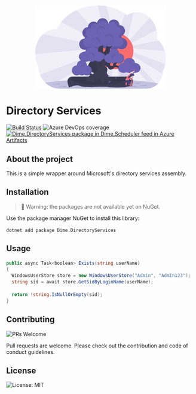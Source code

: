 <p align="center"><img src="assets/tree.svg?raw=true" width="350" alt="Logo"></p>

# Directory Services 

[![Build Status](https://dev.azure.com/dimenicsbe/Utilities/_apis/build/status/dimenics.windows-directory?branchName=master)](https://dev.azure.com/dimenicsbe/Utilities/_build/latest?definitionId=180&branchName=master) ![Azure DevOps coverage](https://img.shields.io/azure-devops/coverage/dimenicsbe/utilities/180) [![Dime.DirectoryServices package in Dime.Scheduler feed in Azure Artifacts](https://feeds.dev.azure.com/dimenicsbe/_apis/public/Packaging/Feeds/a7b896fd-9cd8-4291-afe1-f223483d87f0/Packages/3510a0f3-b2de-42c1-b6d2-be1c163a8af2/Badge)](https://dev.azure.com/dimenicsbe/Dime.Scheduler%20V2/_packaging?_a=package&feed=a7b896fd-9cd8-4291-afe1-f223483d87f0&package=3510a0f3-b2de-42c1-b6d2-be1c163a8af2&preferRelease=true)

## About the project

This is a simple wrapper around Microsoft's directory services assembly.

## Installation

> 🚧 Warning: the packages are not available yet on NuGet.

Use the package manager NuGet to install this library:

`dotnet add package Dime.DirectoryServices`

## Usage

``` csharp
public async Task<boolean> Exists(string userName)
{
  WindowsUserStore store = new WindowsUserStore("Admin", "Admin123");
  string sid = await store.GetSidByLoginName(userName);

  return !string.IsNullOrEmpty(sid);
}
```

## Contributing

![PRs Welcome](https://img.shields.io/badge/PRs-welcome-brightgreen.svg?style=flat-square)

Pull requests are welcome. Please check out the contribution and code of conduct guidelines.

## License

![License: MIT](https://img.shields.io/badge/License-MIT-blue.svg)